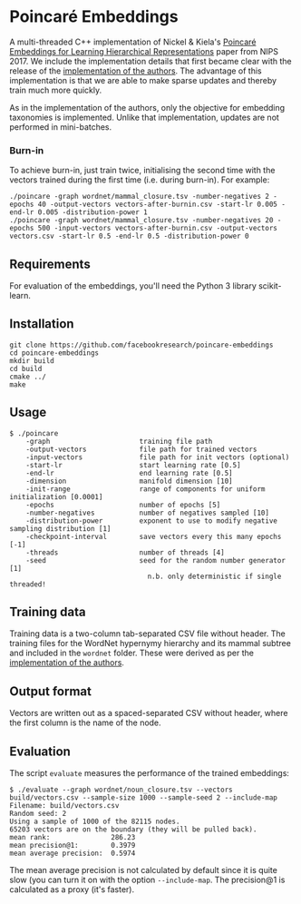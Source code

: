 # Poincaré Embeddings
A multi-threaded C++ implementation of Nickel &amp; Kiela's [Poincaré Embeddings for Learning Hierarchical Representations](https://papers.nips.cc/paper/7213-poincare-embeddings-for-learning-hierarchical-representations) paper from NIPS 2017.
We include the implementation details that first became clear with the release of the [implementation of the authors](https://github.com/facebookresearch/poincare-embeddings).  The advantage of this implementation is that we are able to make sparse updates and thereby train much more quickly.

As in the implementation of the authors, only the objective for embedding taxonomies is implemented.  Unlike that implementation, updates are not performed in mini-batches.

### Burn-in
To achieve burn-in, just train twice, initialising the second time with the vectors trained during the first time (i.e. during burn-in).  For example:

```
./poincare -graph wordnet/mammal_closure.tsv -number-negatives 2 -epochs 40 -output-vectors vectors-after-burnin.csv -start-lr 0.005 -end-lr 0.005 -distribution-power 1
./poincare -graph wordnet/mammal_closure.tsv -number-negatives 20 -epochs 500 -input-vectors vectors-after-burnin.csv -output-vectors vectors.csv -start-lr 0.5 -end-lr 0.5 -distribution-power 0
```

## Requirements

For evaluation of the embeddings, you'll need the Python 3 library scikit-learn.

## Installation

```
git clone https://github.com/facebookresearch/poincare-embeddings
cd poincare-embeddings
mkdir build
cd build
cmake ../
make
```

## Usage

```
$ ./poincare
    -graph                      training file path
    -output-vectors             file path for trained vectors
    -input-vectors              file path for init vectors (optional)
    -start-lr                   start learning rate [0.5]
    -end-lr                     end learning rate [0.5]
    -dimension                  manifold dimension [10]
    -init-range                 range of components for uniform initialization [0.0001]
    -epochs                     number of epochs [5]
    -number-negatives           number of negatives sampled [10]
    -distribution-power         exponent to use to modify negative sampling distribution [1]
    -checkpoint-interval        save vectors every this many epochs [-1]
    -threads                    number of threads [4]
    -seed                       seed for the random number generator [1]
                                  n.b. only deterministic if single threaded!
```

## Training data

Training data is a two-column tab-separated CSV file without header.  The training files for the  WordNet hypernymy hierarchy and its mammal subtree and included in the `wordnet` folder.  These were derived as per the [implementation of the authors](https://github.com/facebookresearch/poincare-embeddings).

## Output format

Vectors are written out as a spaced-separated CSV without header, where the first column is the name of the node.

## Evaluation

The script `evaluate` measures the performance of the trained embeddings:

```
$ ./evaluate --graph wordnet/noun_closure.tsv --vectors build/vectors.csv --sample-size 1000 --sample-seed 2 --include-map
Filename: build/vectors.csv
Random seed: 2
Using a sample of 1000 of the 82115 nodes.
65203 vectors are on the boundary (they will be pulled back).
mean rank:               286.23
mean precision@1:        0.3979
mean average precision:  0.5974
```

The mean average precision is not calculated by default since it is quite slow (you can turn it on with the option `--include-map`.  The precision@1 is calculated as a proxy (it's faster).
